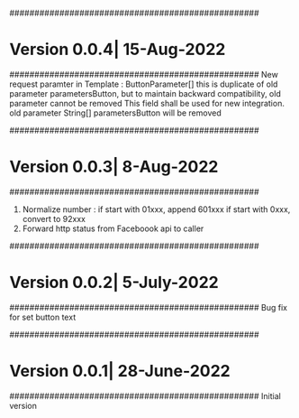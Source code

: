 ##################################################
# Version 0.0.4| 15-Aug-2022
##################################################
New request paramter in Template : ButtonParameter[]
this is duplicate of old parameter parametersButton, but to maintain backward compatibility, old parameter cannot be removed
This field shall be used for new integration. old parameter String[] parametersButton will be removed


##################################################
# Version 0.0.3| 8-Aug-2022
##################################################
1. Normalize number : 
	if start with 01xxx, append 601xxx
	if start with 0xxx, convert to 92xxx
2. Forward http status from Faceboook api to caller
	
	
##################################################
# Version 0.0.2| 5-July-2022
##################################################
Bug fix for set button text


##################################################
# Version 0.0.1| 28-June-2022
##################################################
Initial version
